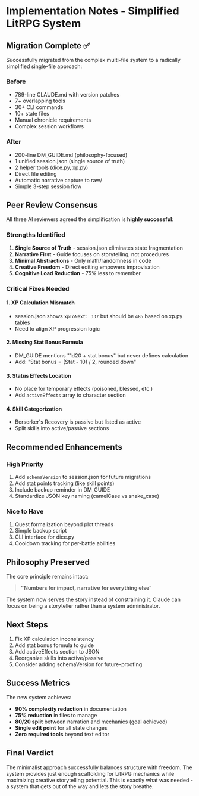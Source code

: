 # Implementation Notes - Simplified LitRPG System

## Migration Complete ✅

Successfully migrated from the complex multi-file system to a radically simplified single-file approach:

### Before
- 789-line CLAUDE.md with version patches
- 7+ overlapping tools
- 30+ CLI commands
- 10+ state files
- Manual chronicle requirements
- Complex session workflows

### After
- 200-line DM_GUIDE.md (philosophy-focused)
- 1 unified session.json (single source of truth)
- 2 helper tools (dice.py, xp.py)
- Direct file editing
- Automatic narrative capture to raw/
- Simple 3-step session flow

## Peer Review Consensus

All three AI reviewers agreed the simplification is **highly successful**:

### Strengths Identified
1. **Single Source of Truth** - session.json eliminates state fragmentation
2. **Narrative First** - Guide focuses on storytelling, not procedures
3. **Minimal Abstractions** - Only math/randomness in code
4. **Creative Freedom** - Direct editing empowers improvisation
5. **Cognitive Load Reduction** - 75% less to remember

### Critical Fixes Needed

#### 1. XP Calculation Mismatch
- session.json shows `xpToNext: 337` but should be `485` based on xp.py tables
- Need to align XP progression logic

#### 2. Missing Stat Bonus Formula
- DM_GUIDE mentions "1d20 + stat bonus" but never defines calculation
- Add: "Stat bonus = (Stat - 10) / 2, rounded down"

#### 3. Status Effects Location
- No place for temporary effects (poisoned, blessed, etc.)
- Add `activeEffects` array to character section

#### 4. Skill Categorization
- Berserker's Recovery is passive but listed as active
- Split skills into active/passive sections

## Recommended Enhancements

### High Priority
1. Add `schemaVersion` to session.json for future migrations
2. Add stat points tracking (like skill points)
3. Include backup reminder in DM_GUIDE
4. Standardize JSON key naming (camelCase vs snake_case)

### Nice to Have
1. Quest formalization beyond plot threads
2. Simple backup script
3. CLI interface for dice.py
4. Cooldown tracking for per-battle abilities

## Philosophy Preserved

The core principle remains intact:
> **"Numbers for impact, narrative for everything else"**

The system now serves the story instead of constraining it. Claude can focus on being a storyteller rather than a system administrator.

## Next Steps

1. Fix XP calculation inconsistency
2. Add stat bonus formula to guide
3. Add activeEffects section to JSON
4. Reorganize skills into active/passive
5. Consider adding schemaVersion for future-proofing

## Success Metrics

The new system achieves:
- **90% complexity reduction** in documentation
- **75% reduction** in files to manage
- **80/20 split** between narration and mechanics (goal achieved)
- **Single edit point** for all state changes
- **Zero required tools** beyond text editor

## Final Verdict

The minimalist approach successfully balances structure with freedom. The system provides just enough scaffolding for LitRPG mechanics while maximizing creative storytelling potential. This is exactly what was needed - a system that gets out of the way and lets the story breathe.